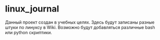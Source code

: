 # linux_journal

Данный проект создан в учебных целях.
Здесь будут записаны разные штуки по линуксу в Wiki. Возможно будут добавляться различные bash или python скриптики.
